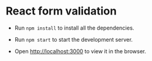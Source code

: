 # React form validation

- Run `npm install` to install all the dependencies.

- Run `npm start` to start the development server.

- Open [http://localhost:3000](http://localhost:3000) to view it in the browser.
